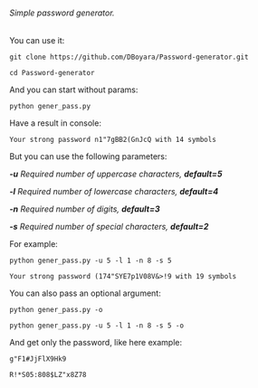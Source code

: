 ###### Simple password generator.

You can use it:

`git clone https://github.com/DBoyara/Password-generator.git`

`cd Password-generator`

And you can start without params:

`python gener_pass.py`

Have a result in console:

`Your strong password n1"7gBB2(GnJcQ with 14 symbols`

But you can use the following parameters:

_**-u** Required number of uppercase characters, **default=5**_

_**-l** Required number of lowercase characters, **default=4**_

_**-n** Required number of digits, **default=3**_

_**-s** Required number of special characters, **default=2**_

For example:

`python gener_pass.py -u 5 -l 1 -n 8 -s 5`

`Your strong password (174"SYE7p1V08V&>!9 with 19 symbols`

You can also pass an optional argument:

`python gener_pass.py -o`

`python gener_pass.py -u 5 -l 1 -n 8 -s 5 -o`

And get only the password, like here example:

`g"F1#JjFlX9Hk9`

`R!*S05:808$LZ"x8Z78`
